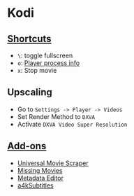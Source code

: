 # Kodi

## [Shortcuts](https://kodi.wiki/view/Keyboard_controls)

- `\`: toggle fullscreen
- `o`: [Player process info](https://kodi.wiki/view/Player_process_info#Player_Process_Info)
- `x`: Stop movie

## Upscaling

- Go to `Settings -> Player -> Videos`
- Set Render Method to `DXVA`
- Activate `DXVA Video Super Resolution`

## [Add-ons](https://kodi.wiki/view/Add-ons)

- [Universal Movie Scraper](https://kodi.wiki/view/Add-on:Universal_Movie_Scraper)
- [Missing Movies](https://kodi.wiki/view/Add-on:Missing_Movies)
- [Metadata Editor](https://kodi.wiki/view/Add-on:Metadata_Editor)
- [a4kSubtitles](https://github.com/a4k-openproject/a4kSubtitles)
